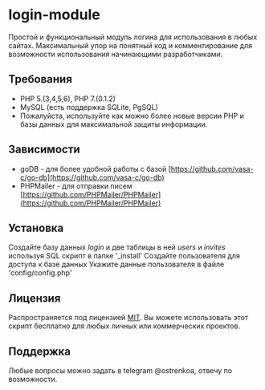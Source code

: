 # login-module

Простой и функциональный модуль логина для использования в любых сайтах. Максимальный упор на понятный код и комментирование для возможности использования начинающими разработчиками.

## Требования

- PHP 5.(3,4,5,6), PHP 7.(0.1.2)
- MySQL (есть поддержка SQLite, PgSQL)
- Пожалуйста, используйте как можно более новые версии PHP и базы данных для максимальной защиты информации.

## Зависимости

- goDB - для более удобной работы с базой [https://github.com/vasa-c/go-db](https://github.com/vasa-c/go-db)
- PHPMailer - для отправки писем [https://github.com/PHPMailer/PHPMailer](https://github.com/PHPMailer/PHPMailer)

## Установка

Создайте базу данных *login* и две таблицы в ней *users* и *invites* используя SQL скрипт в папке '_install'
Создайте пользователя для доступа к базе данных
Укажите данные пользователя в файле 'config/config.php'

## Лицензия

Распространяется под лицензией [MIT](http://www.opensource.org/licenses/mit-license.php).
Вы можете использовать этот скрипт бесплатно для любых личных или коммерческих проектов.

## Поддержка

Любые вопросы можно задать в telegram @ostrenkoa, отвечу по возможности.
